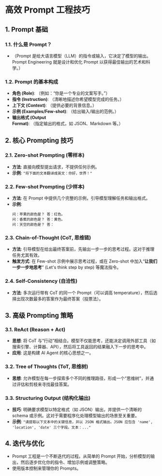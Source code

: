 # 高效 Prompt 工程技巧

## 1. Prompt 基础

### 1.1. 什么是 Prompt？
*   （Prompt 是给大语言模型（LLM）的指令或输入，它决定了模型的输出。Prompt Engineering 就是设计和优化 Prompt 以获得最佳输出的艺术和科学。）

### 1.2. Prompt 的基本构成
*   **角色 (Role)**: （例如：“你是一个专业的文案写手。”）
*   **指令 (Instruction)**: （清晰地描述你希望模型完成的任务。）
*   **上下文 (Context)**: （提供必要的背景信息。）
*   **示例 (Examples/Few-shot)**: （给出输入/输出的范例。）
*   **输出格式 (Output Format)**: （指定输出的格式，如 JSON、Markdown 等。）

## 2. 核心 Prompting 技巧

### 2.1. Zero-shot Prompting (零样本)
*   **方法**: 直接向模型提出请求，不提供任何示例。
*   **示例**: `"将下面的文本翻译成英文：你好，世界！"`

### 2.2. Few-shot Prompting (少样本)
*   **方法**: 在 Prompt 中提供几个完整的示例，引导模型理解任务和输出格式。
*   **示例**:
    ```
    问：苹果的颜色是？ 答：红色。
    问：香蕉的颜色是？ 答：黄色。
    问：天空的颜色是？ 答：
    ```

### 2.3. Chain-of-Thought (CoT, 思维链)
*   **方法**: 引导模型在给出最终答案前，先输出一步一步的思考过程。这对于推理任务尤其有效。
*   **触发方式**: 在 Few-shot 示例中展示思考过程，或在 Zero-shot 中加入“**让我们一步一步地思考**” (Let's think step by step) 等魔法指令。

### 2.4. Self-Consistency (自洽性)
*   **方法**: 多次运行带有 CoT 的同一个 Prompt（可以调高 temperature），然后选择出现次数最多的答案作为最终答案（投票法）。

## 3. 高级 Prompting 策略

### 3.1. ReAct (Reason + Act)
*   **思想**: 将 CoT 与“行动”相结合。模型不仅能思考，还能决定调用外部工具（如搜索引擎、计算器、API），然后将工具返回的结果融入下一步的思考中。
*   **应用**: 这是构建 AI Agent 的核心思想之一。

### 3.2. Tree of Thoughts (ToT, 思维树)
*   **思想**: 允许模型在每一步探索多个不同的推理路径，形成一个“思维树”，并通过评估和剪枝来寻找最佳答案。

### 3.3. Structuring Output (结构化输出)
*   **技巧**: 明确要求模型以特定格式（如 JSON）输出，并提供一个清晰的 schema 或示例。这对于需要程序化处理模型输出的场景至关重要。
*   **示例**: `"请提取以下文本中的关键信息，并以 JSON 格式输出。JSON 应包含 'name', 'location', 'date' 三个字段。文本：..."`

## 4. 迭代与优化
*   Prompt 工程是一个不断迭代的过程。从简单的 Prompt 开始，分析模型的输出，然后逐步优化你的指令、增加示例或调整策略。
*   使用版本控制来管理你的 Prompts。
